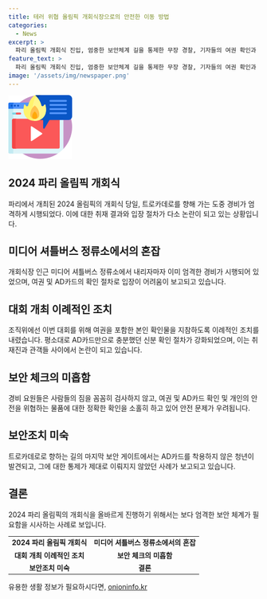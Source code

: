 ```yaml
---
title: 테러 위협 올림픽 개회식장으로의 안전한 이동 방법
categories:
  - News
excerpt: >
  파리 올림픽 개회식 진입, 엄중한 보안체계 길을 통제한 무장 경찰, 기자들의 여권 확인과 물품 검사를 통해 안전을 확보하며 신경전을 벌였다. 특히 통제에도 불구하고 AD카드를 착용하지 않은 흑인 청년의 사례로 완벽한 보안이 논란이 되었다. 이때 실제 위험을 노출시키는 것인지, 보안 요원들의 기준과 불일치가 논쟁의 중심이 되었다.
feature_text: >
  파리 올림픽 개회식 진입, 엄중한 보안체계 길을 통제한 무장 경찰, 기자들의 여권 확인과 물품 검사를 통해 안전을 확보하며 신경전을 벌였다. 특히 통제에도 불구하고 AD카드를 착용하지 않은 흑인 청년의 사례로 완벽한 보안이 논란이 되었다. 이때 실제 위험을 노출시키는 것인지, 보안 요원들의 기준과 불일치가 논쟁의 중심이 되었다.
image: '/assets/img/newspaper.png'
---
```


<p><img src="/assets/img/news.png" alt="rentncar 속보" /></p>

<h2 data-ke-size="size26">2024 파리 올림픽 개회식</h2>

<p data-ke-size="size16">파리에서 개최된 2024 올림픽의 개회식 당일, 트로카데로를 향해 가는 도중 경비가 엄격하게 시행되었다. 이에 대한 취재 결과와 입장 절차가 다소 논란이 되고 있는 상황입니다. </p>

<h2 data-ke-size="size26">미디어 셔틀버스 정류소에서의 혼잡</h2>

<p data-ke-size="size16">개회식장 인근 미디어 셔틀버스 정류소에서 내리자마자 이미 엄격한 경비가 시행되어 있었으며, 여권 및 AD카드의 확인 절차로 입장이 어려움이 보고되고 있습니다.</p>

<h2 data-ke-size="size26">대회 개최 이례적인 조치</h2>

<p data-ke-size="size16">조직위에선 이번 대회를 위해 여권을 포함한 본인 확인물을 지참하도록 이례적인 조치를 내렸습니다. 평소대로 AD카드만으로 충분했던 신분 확인 절차가 강화되었으며, 이는 취재진과 관객들 사이에서 논란이 되고 있습니다.</p>

<h2 data-ke-size="size26">보안 체크의 미흡함</h2>

<p data-ke-size="size16">경비 요원들은 사람들의 짐을 꼼꼼히 검사하지 않고, 여권 및 AD카드 확인 및 개인의 안전을 위협하는 물품에 대한 정확한 확인을 소홀히 하고 있어 안전 문제가 우려됩니다.</p>

<h2 data-ke-size="size26">보안조치 미숙</h2>

<p data-ke-size="size16">트로카데로로 향하는 길의 마지막 보안 게이트에서는 AD카드를 착용하지 않은 청년이 발견되고, 그에 대한 통제가 제대로 이뤄지지 않았던 사례가 보고되고 있습니다. </p>

<h2 data-ke-size="size26">결론</h2>

<p data-ke-size="size16">2024 파리 올림픽의 개회식을 올바르게 진행하기 위해서는 보다 엄격한 보안 체계가 필요함을 시사하는 사례로 보입니다.</p>

<table>
  <tr>
    <td style="text-align: center; height: 17px;"><b>2024 파리 올림픽 개회식</b></td>
    <td style="text-align: center; height: 17px;"><b>미디어 셔틀버스 정류소에서의 혼잡</b></td>
  </tr>
  <tr>
    <td style="text-align: center; height: 17px;"><b>대회 개최 이례적인 조치</b></td>
    <td style="text-align: center; height: 17px;"><b>보안 체크의 미흡함</b></td>
  </tr>
  <tr>
    <td style="text-align: center; height: 17px;"><b>보안조치 미숙</b></td>
    <td style="text-align: center; height: 17px;"><b>결론</b></td>
  </tr>
</table>
유용한 생활 정보가 필요하시다면, <a href="https://onioninfo.kr" rel="dofollow">onioninfo.kr</a>


